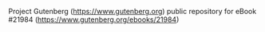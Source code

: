Project Gutenberg (https://www.gutenberg.org) public repository for eBook #21984 (https://www.gutenberg.org/ebooks/21984)
